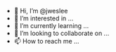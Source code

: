 - 👋 Hi, I’m @jweslee
- 👀 I’m interested in ...
- 🌱 I’m currently learning ...
- 💞️ I’m looking to collaborate on ...
- 📫 How to reach me ...

<!---
jweslee/jweslee is a ✨ special ✨ repository because its `README.md` (this file) appears on your GitHub profile.
You can click the Preview link to take a look at your changes.
--->
